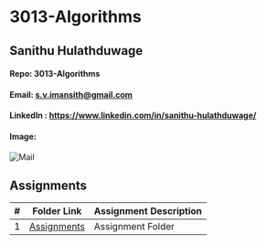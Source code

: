 # 3013-Algorithms
## Sanithu Hulathduwage
#### Repo: 3013-Algorithms
#### Email: s.v.imansith@gmail.com
#### LinkedIn : https://www.linkedin.com/in/sanithu-hulathduwage/
#### Image:
![Mail](https://github.com/Sanithu-99/3013-Algorithms/assets/91030191/ac55a788-2c60-44ae-adfe-674417c43e8f)

##  Assignments

|   #   | Folder Link | Assignment Description |
| :---: | ----------- | ---------------------- |
|   1   | [Assignments](https://github.com/Sanithu-99/3013-Algorithms/tree/main/Assignments)| Assignment Folder|



